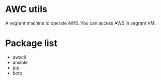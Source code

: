 # AWC utils
A vagrant machine to operate AWS. You can access AWS in vagrant VM.

# Package list
* awscli
* ansible
* pip
* boto
